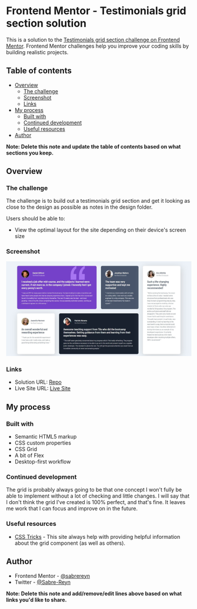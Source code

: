 # Frontend Mentor - Testimonials grid section solution

This is a solution to the [Testimonials grid section challenge on Frontend Mentor](https://www.frontendmentor.io/challenges/testimonials-grid-section-Nnw6J7Un7). Frontend Mentor challenges help you improve your coding skills by building realistic projects. 

## Table of contents

- [Overview](#overview)
  - [The challenge](#the-challenge)
  - [Screenshot](#screenshot)
  - [Links](#links)
- [My process](#my-process)
  - [Built with](#built-with)
  - [Continued development](#continued-development)
  - [Useful resources](#useful-resources)
- [Author](#author)

**Note: Delete this note and update the table of contents based on what sections you keep.**

## Overview

### The challenge

The challenge is to build out a testimonials grid section and get it looking as close to the design as possible as notes in the design folder.

Users should be able to:

- View the optimal layout for the site depending on their device's screen size

### Screenshot

![Screenshot](images/Solution.jpg)

### Links

- Solution URL: [Repo](https://github.com/sabrereyn/testimonials-grid-section)
- Live Site URL: [Live Site](https://sabrereyn.github.io/testimonials-grid-section/)

## My process

### Built with

- Semantic HTML5 markup
- CSS custom properties
- CSS Grid
- A bit of Flex
- Desktop-first workflow

### Continued development

The grid is probably always going to be that one concept I won't fully be able to implement without a lot of checking and little changes. I will say that I don't think the grid I've created is 100% perfect, and that's fine. It leaves me work that I can focus and improve on in the future.

### Useful resources

- [CSS Tricks](https://css-tricks.com/snippets/css/a-guide-to-flexbox/) - This site always help with providing helpful information about the grid component (as well as others).


## Author

<!-- - Website - [Add your name here](https://www.your-site.com) -->
- Frontend Mentor - [@sabrereyn](https://www.frontendmentor.io/profile/sabrereyn)
- Twitter - [@Sabre-Reyn](https://twitter.com/Sabre_Reyn)

**Note: Delete this note and add/remove/edit lines above based on what links you'd like to share.**
